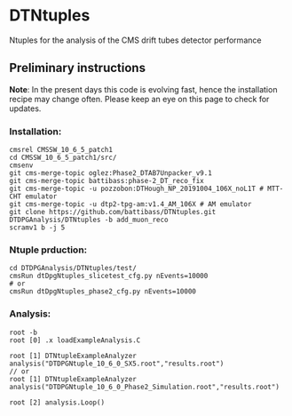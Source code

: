 # DTNtuples
Ntuples for the analysis of the CMS drift tubes detector performance

## Preliminary instructions
**Note**: 
In the present days this code is evolving fast, hence the installation recipe may change often. Please keep an eye on this page to check for updates.

### Installation:
```
cmsrel CMSSW_10_6_5_patch1
cd CMSSW_10_6_5_patch1/src/
cmsenv
git cms-merge-topic oglez:Phase2_DTAB7Unpacker_v9.1
git cms-merge-topic battibass:phase-2_DT_reco_fix
git cms-merge-topic -u pozzobon:DTHough_NP_20191004_106X_noL1T # MTT-CHT emulator
git cms-merge-topic -u dtp2-tpg-am:v1.4_AM_106X # AM emulator
git clone https://github.com/battibass/DTNtuples.git DTDPGAnalysis/DTNtuples -b add_muon_reco 
scramv1 b -j 5
```

### Ntuple prduction:
```
cd DTDPGAnalysis/DTNtuples/test/
cmsRun dtDpgNtuples_slicetest_cfg.py nEvents=10000
# or
cmsRun dtDpgNtuples_phase2_cfg.py nEvents=10000
```

### Analysis:
```
root -b
root [0] .x loadExampleAnalysis.C

root [1] DTNtupleExampleAnalyzer analysis("DTDPGNtuple_10_6_0_SX5.root","results.root")
// or
root [1] DTNtupleExampleAnalyzer analysis("DTDPGNtuple_10_6_0_Phase2_Simulation.root","results.root")

root [2] analysis.Loop()
```
